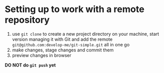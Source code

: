# Setting up to work with a remote repository

1) use `git clone` to create a new project directory on your machine, start version managing it with Git and add the remote `git@github.com:develop-me/git-simple.git` all in one go
1) make changes, stage changes and commit them
1) preview changes in browser

**DO NOT do `git push` yet**